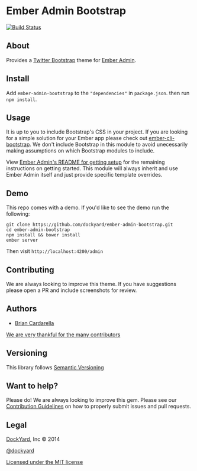 # Ember Admin Bootstrap
[![Build Status](https://travis-ci.org/dockyard/ember-admin-bootstrap.svg?branch=master)](https://travis-ci.org/dockyard/ember-admin-bootstrap)

## About ##

Provides a [Twitter Bootstrap](http://getbootstrap.com/) theme for [Ember Admin](https://github.com/dockyard/ember-admin).

## Install ##

Add `ember-admin-bootstrap` to the `"dependencies"` in `package.json`. then run `npm install`.

## Usage ##

It is up to you to include Bootstrap's CSS in your project. If you are
looking for a simple solution for your Ember app please check out
[ember-cli-bootstrap](https://github.com/dockyard/ember-cli-bootstrap).
We don't include Bootstrap in this module to avoid unecessarily making
assumptions on which Bootstrap modules to include.

View [Ember Admin's README for getting setup](https://github.com/dockyard/ember-admin#usage) for the remaining instructions on getting started. This module will always inherit and use 
Ember Admin itself and just provide specific template overrides.

## Demo ##

This repo comes with a demo. If you'd like to see the demo run the following:

```
git clone https://github.com/dockyard/ember-admin-bootstrap.git
cd ember-admin-bootstrap
npm install && bower install
ember server
```

Then visit `http://localhost:4200/admin`

## Contributing ##

We are always looking to improve this theme. If you have suggestions
please open a PR and include screenshots for review.

## Authors ##

* [Brian Cardarella](http://twitter.com/bcardarella)

[We are very thankful for the many contributors](https://github.com/dockyard/ember-admin-bootstrap/graphs/contributors)

## Versioning ##

This library follows [Semantic Versioning](http://semver.org)

## Want to help? ##

Please do! We are always looking to improve this gem. Please see our
[Contribution Guidelines](https://github.com/dockyard/ember-admin-bootstrap/blob/master/CONTRIBUTING.md)
on how to properly submit issues and pull requests.

## Legal ##

[DockYard](http://dockyard.com), Inc &copy; 2014

[@dockyard](http://twitter.com/dockyard)

[Licensed under the MIT license](http://www.opensource.org/licenses/mit-license.php)
